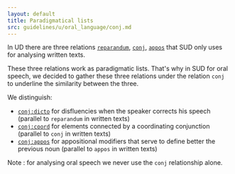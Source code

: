 ```yaml
---
layout: default
title: Paradigmatical lists
src: guidelines/u/oral_language/conj.md
---
```


In UD there are three relations 
[`reparandum`](https://universaldependencies.org/u/dep/reparandum.html),
[`conj`](https://universaldependencies.org/u/dep/conj.html),
[`appos`](https://universaldependencies.org/u/dep/appos.html)
that SUD only uses for analysing written texts. 

These three relations work as paradigmatic lists. That's why in SUD for oral speech, we decided to gather these three relations under the relation `conj` to underline the similarity between the three.

We distinguish:
   * [`conj:dicto`](../conj_dicto) for disfluencies when the speaker corrects his speech (parallel to `reparandum` in written texts)
   * [`conj:coord`](../conj_coord) for elements connected by a coordinating conjunction (parallel to `conj` in written texts)
   * [`conj:appos`](../conj_appos) for appositional modifiers that serve to define better the previous noun (parallel to `appos` in written texts)

Note : for analysing oral speech we never use the `conj` relationship alone.